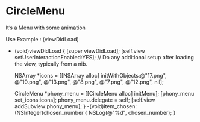 CircleMenu
==========

It’s a Menu with some animation

Use Example : (viewDidLoad)
- (void)viewDidLoad
{
    [super viewDidLoad];
    [self.view setUserInteractionEnabled:YES];
	// Do any additional setup after loading the view, typically from a nib.
    
    NSArray *icons = [[NSArray alloc] initWithObjects:@"17.png", @"10.png", @"13.png", @"8.png", @"7.png", @"12.png", nil];
    
    CircleMenu *phony_menu = [[CircleMenu alloc] initMenu];
    [phony_menu set_icons:icons];
    phony_menu.delegate = self;
    [self.view addSubview:phony_menu];
}
-(void)item_chosen:(NSInteger)chosen_number
{
    NSLog(@"%d", chosen_number);
}
